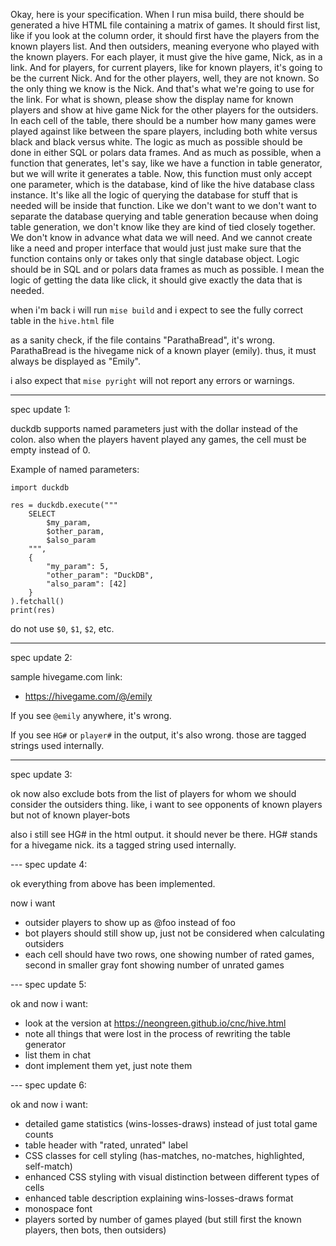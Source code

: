 Okay, here is your specification. When I run misa build, there should be generated a hive HTML file containing a matrix of games. It should first list, like if you look at the column order, it should first have the players from the known players list. And then outsiders, meaning everyone who played with the known players. For each player, it must give the hive game, Nick, as in a link. And for players, for current players, like for known players, it's going to be the current Nick. And for the other players, well, they are not known. So the only thing we know is the Nick. And that's what we're going to use for the link. For what is shown, please show the display name for known players and show at hive game Nick for the other players for the outsiders. In each cell of the table, there should be a number how many games were played against like between the spare players, including both white versus black and black versus white. The logic as much as possible should be done in either SQL or polars data frames. And as much as possible, when a function that generates, let's say, like we have a function in table generator, but we will write it generates a table. Now, this function must only accept one parameter, which is the database, kind of like the hive database class instance. It's like all the logic of querying the database for stuff that is needed will be inside that function. Like we don't want to we don't want to separate the database querying and table generation because when doing table generation, we don't know like they are kind of tied closely together. We don't know in advance what data we will need. And we cannot create like a need and proper interface that would just just make sure that the function contains only or takes only that single database object. Logic should be in SQL and or polars data frames as much as possible. I mean the logic of getting the data like click, it should give exactly the data that is needed.

when i'm back i will run `mise build` and i expect to see the fully correct table in the `hive.html` file

as a sanity check, if the file contains "ParathaBread", it's wrong. ParathaBread is the hivegame nick of a known player (emily).
thus, it must always be displayed as "Emily".

i also expect that `mise pyright` will not report any errors or warnings.

---

spec update 1:

duckdb supports named parameters just with the dollar instead of the colon.
also when the players havent played any games, the cell must be empty instead of 0.

Example of named parameters:

```
import duckdb

res = duckdb.execute("""
    SELECT
        $my_param,
        $other_param,
        $also_param
    """,
    {
        "my_param": 5,
        "other_param": "DuckDB",
        "also_param": [42]
    }
).fetchall()
print(res)
```

do not use `$0`, `$1`, `$2`, etc.

---

spec update 2:

sample hivegame.com link:

- https://hivegame.com/@/emily

If you see `@emily` anywhere, it's wrong.

If you see `HG#` or `player#` in the output, it's also wrong.
those are tagged strings used internally.

---

spec update 3:

ok now also exclude bots from the list of players for whom we should consider the outsiders thing. like, i want to see opponents of known players but not of known player-bots

also i still see HG# in the html output. it should never be there. HG# stands for a hivegame nick.
its a tagged string used internally.

--- spec update 4:

ok everything from above has been implemented.

now i want

- outsider players to show up as @foo instead of foo
- bot players should still show up, just not be considered when calculating outsiders
- each cell should have two rows, one showing number of rated games, second in smaller gray font showing number of unrated games

--- spec update 5:

ok and now i want:

- look at the version at https://neongreen.github.io/cnc/hive.html
- note all things that were lost in the process of rewriting the table generator
- list them in chat
- dont implement them yet, just note them

--- spec update 6:

ok and now i want:

- detailed game statistics (wins-losses-draws) instead of just total game counts
- table header with "rated, unrated" label
- CSS classes for cell styling (has-matches, no-matches, highlighted, self-match)
- enhanced CSS styling with visual distinction between different types of cells
- enhanced table description explaining wins-losses-draws format
- monospace font
- players sorted by number of games played (but still first the known players, then bots, then outsiders)
